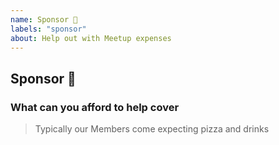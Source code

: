 ```yaml
---
name: Sponsor 🍕
labels: "sponsor"
about: Help out with Meetup expenses
---
```


##  Sponsor 🍕

### What can you afford to help cover

> Typically our Members come expecting pizza and drinks